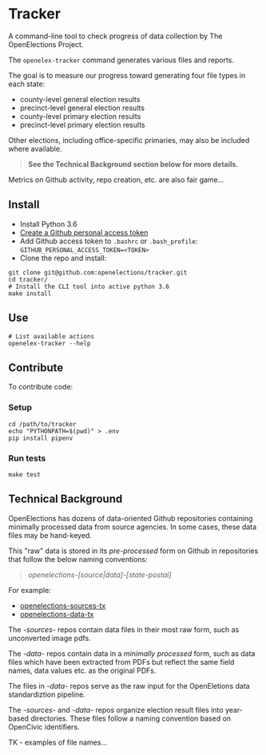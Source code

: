# Tracker

A command-line tool to check progress of data collection by The OpenElections Project.

The `openelex-tracker` command generates various files and reports.

The goal is to measure our progress toward generating four file types in each state:

* county-level general election results
* precinct-level general election results
* county-level primary election results
* precinct-level primary election results

Other elections, including office-specific primaries, may also be included where available.

> **See the Technical Background section below for more details.**

Metrics on Github activity, repo creation, etc. are also fair game...

## Install

* Install Python 3.6 
* [Create a Github personal access
  token](https://help.github.com/articles/creating-a-personal-access-token-for-the-command-line/)
* Add Github access token to `.bashrc` or `.bash_profile`: `GITHUB_PERSONAL_ACCESS_TOKEN=<TOKEN>` 
* Clone the repo and install:

```
git clone git@github.com:openelections/tracker.git
cd tracker/
# Install the CLI tool into active python 3.6
make install
```

##  Use

```
# List available actions
openelex-tracker --help
```

## Contribute

To contribute code:

### Setup

```
cd /path/to/tracker
echo "PYTHONPATH=$(pwd)" > .env
pip install pipenv
```

### Run tests

```
make test
```

## Technical Background

OpenElections has dozens of data-oriented Github repositories containing minimally processed 
data from source agencies. In some cases, these data files may be hand-keyed.

This "raw" data is stored in its *pre-processed* form on Github in
repositories that follow the below naming conventions:

 >  *openelections-[source|data]-[state-postal]*

For example:

* [openelections-sources-tx](https://github.com/openelections/openelections-data-tx)
* [openelections-data-tx](https://github.com/openelections/openelections-data-tx)

The *-sources-* repos contain data files in their most raw form, such as unconverted image pdfs. 

The *-data-* repos contain data in a *minimally processed* form, such as data files which have been extracted from PDFs but reflect the same field names, data values etc. as the original PDFs.

The files in *-data-* repos serve as the raw input for the OpenEletions data standardiztion pipeline.

The *-sources-* and *-data-* repos organize election result files into year-based directories. These files follow a naming convention based on OpenCivic identifiers.

TK - examples of file names...


